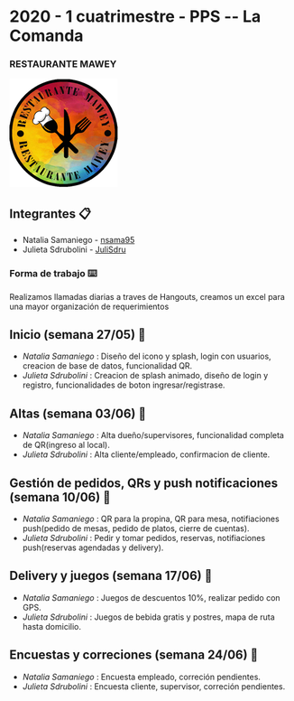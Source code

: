 <h1>2020 - 1 cuatrimestre - PPS -- La Comanda</h1>

### RESTAURANTE MAWEY

![alt text](https://github.com/nsama95/2020_TP_PPS_Comanda_1_cuatri/blob/master/lacomanda/resources/android/icon/drawable-xxxhdpi-icon.png)

## Integrantes 📋

* Natalia Samaniego - [nsama95](https://github.com/nsama95)
* Julieta Sdrubolini  - [JuliSdru](https://github.com/JuliSdru)




### Forma de trabajo ⌨️

Realizamos llamadas diarias a traves de Hangouts, creamos un excel para una mayor organización de requerimientos


## Inicio (semana 27/05) 📌

* *Natalia Samaniego* : Diseño del icono y splash, login con usuarios, creacion de base de datos, funcionalidad QR.
* *Julieta Sdrubolini* : Creacion de splash animado, diseño de login y registro, funcionalidades de boton ingresar/registrase.

## Altas (semana 03/06) 📌

* *Natalia Samaniego* : Alta dueño/supervisores, funcionalidad completa de QR(ingreso al local).
* *Julieta Sdrubolini* : Alta cliente/empleado, confirmacion de cliente.

## Gestión de pedidos, QRs y push notificaciones (semana 10/06) 📌

* *Natalia Samaniego* : QR para la propina, QR para mesa, notifiaciones push(pedido de mesas, pedido de platos, cierre de cuentas).
* *Julieta Sdrubolini* : Pedir y tomar pedidos, reservas, notifiaciones push(reservas agendadas y delivery).

## Delivery y juegos (semana 17/06) 📌

* *Natalia Samaniego* : Juegos de descuentos 10%, realizar pedido con GPS.
* *Julieta Sdrubolini* : Juegos de bebida gratis y postres, mapa de ruta hasta domicilio. 

## Encuestas y correciones (semana 24/06) 📌

* *Natalia Samaniego* : Encuesta empleado, correción pendientes.
* *Julieta Sdrubolini* : Encuesta cliente, supervisor, correción pendientes.
